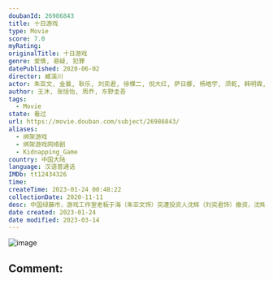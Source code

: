 ```yaml
---
doubanId: 26986843
title: 十日游戏
type: Movie
score: 7.0
myRating: 
originalTitle: 十日游戏
genre: 爱情, 悬疑, 犯罪
datePublished: 2020-06-02
director: 臧溪川
actor: 朱亚文, 金晨, 耿乐, 刘奕君, 徐棵二, 倪大红, 萨日娜, 杨皓宇, 须乾, 韩明霖, 邵胜杰, 常铖, 邢瀚卿, 依莎, 董向荣, 赵成顺, 张成名
author: 王沐, 张恬怡, 周乔, 东野圭吾
tags:
  - Movie
state: 看过
url: https://movie.douban.com/subject/26986843/
aliases:
  - 绑架游戏
  - 绑架游戏网络剧
  - Kidnapping_Game
country: 中国大陆
language: 汉语普通话
IMDb: tt12434326
time: 
createTime: 2023-01-24 00:48:22
collectionDate: 2020-11-11
desc: 中国绿藤市，游戏工作室老板于海（朱亚文饰）突遭投资人沈辉（刘奕君饰）撤资，沈辉的冷酷令于海不服。于海意外遇见沈辉私生女路婕（金晨饰），两人合谋了一场“绑架”意图报复沈辉，在这个过程中两人却陷入爱...
date created: 2023-01-24
date modified: 2023-03-14
---
```


![image](p2606307565.jpg)

Comment:
---
